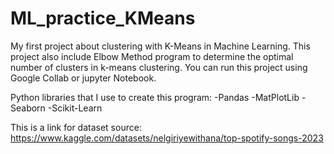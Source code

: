 # ML_practice_KMeans

My first project about clustering with K-Means in Machine Learning.
This project also include Elbow Method program to determine the optimal number of clusters in k-means clustering.
You can run this project using Google Collab or jupyter Notebook.

Python libraries that I use to create this program:
-Pandas
-MatPlotLib
-Seaborn
-Scikit-Learn

This is a link for dataset source:
https://www.kaggle.com/datasets/nelgiriyewithana/top-spotify-songs-2023
